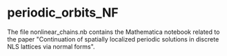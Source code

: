 # periodic_orbits_NF

The file nonlinear_chains.nb contains the Mathematica notebook related to the paper "Continuation of spatially localized periodic solutions in discrete NLS lattices via normal forms".
